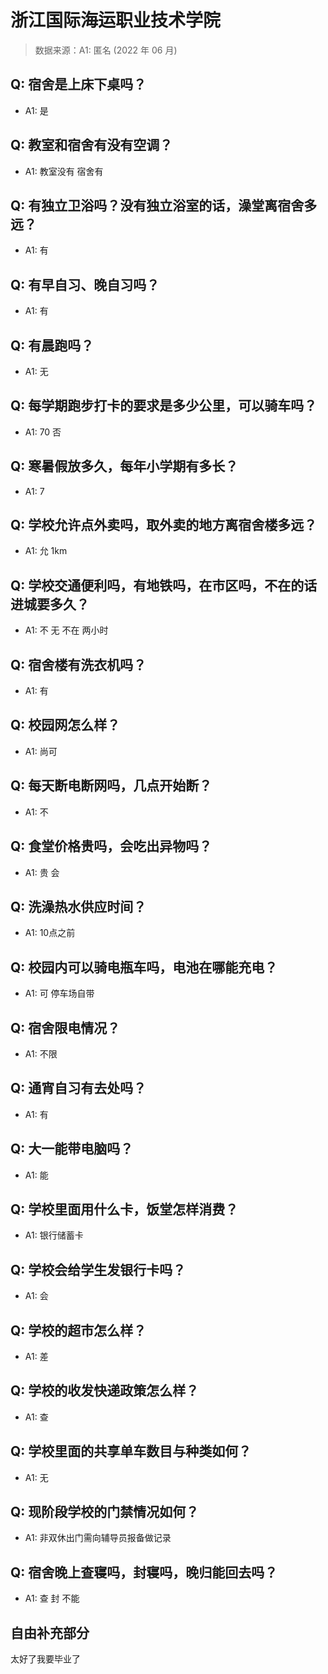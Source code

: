 # 浙江国际海运职业技术学院

> 数据来源：A1: 匿名 (2022 年 06 月)

## Q: 宿舍是上床下桌吗？

- A1: 是

## Q: 教室和宿舍有没有空调？

- A1: 教室没有 宿舍有

## Q: 有独立卫浴吗？没有独立浴室的话，澡堂离宿舍多远？

- A1: 有

## Q: 有早自习、晚自习吗？

- A1: 有

## Q: 有晨跑吗？

- A1: 无

## Q: 每学期跑步打卡的要求是多少公里，可以骑车吗？

- A1: 70 否

## Q: 寒暑假放多久，每年小学期有多长？

- A1: 7

## Q: 学校允许点外卖吗，取外卖的地方离宿舍楼多远？

- A1: 允 1km

## Q: 学校交通便利吗，有地铁吗，在市区吗，不在的话进城要多久？

- A1: 不 无 不在 两小时

## Q: 宿舍楼有洗衣机吗？

- A1: 有

## Q: 校园网怎么样？

- A1: 尚可

## Q: 每天断电断网吗，几点开始断？

- A1: 不

## Q: 食堂价格贵吗，会吃出异物吗？

- A1: 贵 会

## Q: 洗澡热水供应时间？

- A1: 10点之前

## Q: 校园内可以骑电瓶车吗，电池在哪能充电？

- A1: 可 停车场自带

## Q: 宿舍限电情况？

- A1: 不限

## Q: 通宵自习有去处吗？

- A1: 有

## Q: 大一能带电脑吗？

- A1: 能

## Q: 学校里面用什么卡，饭堂怎样消费？

- A1: 银行储蓄卡

## Q: 学校会给学生发银行卡吗？

- A1: 会

## Q: 学校的超市怎么样？

- A1: 差

## Q: 学校的收发快递政策怎么样？

- A1: 查

## Q: 学校里面的共享单车数目与种类如何？

- A1: 无

## Q: 现阶段学校的门禁情况如何？

- A1: 非双休出门需向辅导员报备做记录

## Q: 宿舍晚上查寝吗，封寝吗，晚归能回去吗？

- A1: 查 封 不能

## 自由补充部分

太好了我要毕业了